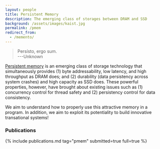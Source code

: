 ```yaml
---
layout: people
title: Persistent Memory
description: The emerging class of storages between DRAM and SSD
background: /assets/images/kaist.jpg
permalink: /pmem
redirect_from:
  - /memento/
---
```



> Persísto, ergo sum.
> <br />
> ---Unknown

[Persistent memory](https://docs.pmem.io/persistent-memory/) is an emerging class of storage technology
that simultaneously provides (1) byte addressability, low latency, and high throughput as DRAM does;
and (2) durability (data persistency across system crashes) and high capacity as SSD does. These
powerful properties, however, have brought about existing issues such as (1) concurrency control for
thread safety and (2) persistency control for data consistency.

We aim to understand how to properly use this attractive memory in a program. In addition, we aim to
exploit its potentiality to build innovative transational systems!

### Publications

{% include publications.md tag="pmem" submitted=true full=true %}
